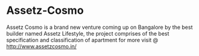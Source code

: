 # Assetz-Cosmo
Assetz Cosmo is a brand new venture coming up on Bangalore by the best builder named Assetz Lifestyle, the project comprises of the best specification and classification of apartment for more visit @ http://www.assetzcosmo.in/
